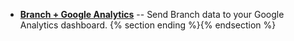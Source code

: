 * [**Branch + Google Analytics**](/recipes/analytics_ga/) -- Send Branch data to your Google Analytics dashboard. {% section ending %}{% endsection %}